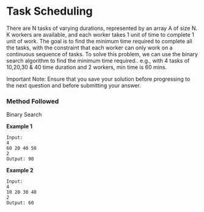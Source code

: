 # Task Scheduling

There are N tasks of varying durations, represented by an array A of size N. K workers are available, and each worker takes 1 unit of time to complete 1 unit of work. The goal is to find the minimum time required to complete all the tasks, with the constraint that each worker can only work on a continuous sequence of tasks.
To solve this problem, we can use the binary search algorithm to find the minimum time required..
e.g., with 4 tasks of 10,20,30 & 40 time duration and 2 workers, min time is 60 mins.

Important Note: Ensure that you save your solution before progressing to the next question and before submitting your answer.

### Method Followed
Binary Search

**Example 1**
```
Input: 
4
60 20 40 50
2
Output: 90
```
**Example 2**
```
Input:
4
10 20 30 40
2
Output: 60
```